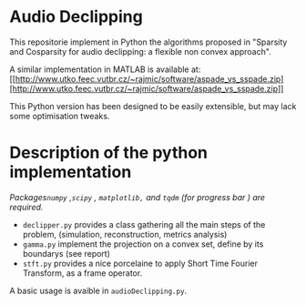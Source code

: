 # Audio Declipping 


This repositorie implement in Python the algorithms proposed in "Sparsity and Cosparsity for audio declipping: a flexible non convex approach".


A similar implementation in MATLAB is available at:
[[http://www.utko.feec.vutbr.cz/~rajmic/software/aspade_vs_sspade.zip][http://www.utko.feec.vutbr.cz/~rajmic/software/aspade_vs_sspade.zip]] 

This Python version has been designed to be easily extensible, but may lack some optimisation tweaks. 

# Description of the python implementation 
  *Packages`numpy` ,`scipy` , `matplotlib,` and `tqdm` (for progress bar ) are required.*
  
  - `declipper.py` provides a class gathering all the main steps of the problem, (simulation, reconstruction, metrics analysis)
  - `gamma.py`  implement the projection on a convex set, define by its boundarys (see report)
  - `stft.py` provides a nice porcelaine to apply Short Time Fourier Transform, as a frame operator.
  
  A basic usage is avaible in `audioDeclipping.py`. 
  
  
 
 
